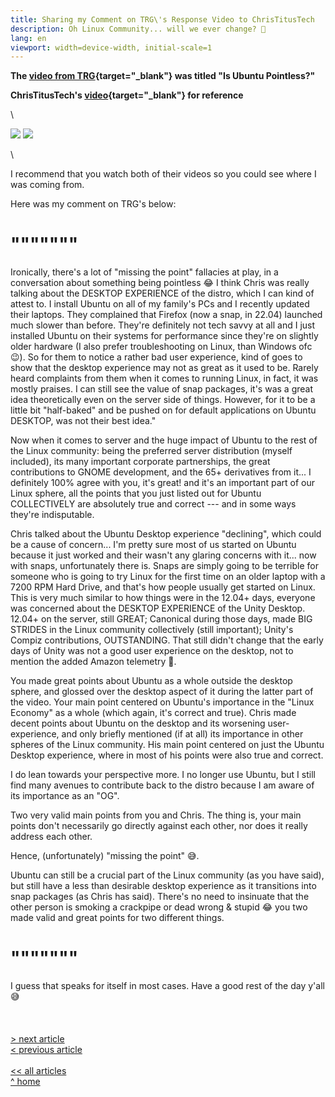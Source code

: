 ```yaml
---
title: Sharing my Comment on TRG\'s Response Video to ChrisTitusTech
description: Oh Linux Community... will we ever change? 😬
lang: en
viewport: width=device-width, initial-scale=1
---
```


<meta name="color-scheme" content="light dark">

**The [video from TRG](https://youtu.be/QQNj9j_wMss){target="_blank"} was titled \"Is Ubuntu Pointless?\"**

**ChrisTitusTech\'s [video](https://youtu.be/pMfqCzbSmQU){target="_blank"} for reference**

\

![](chris.jpeg)
![](trg.jpeg)

\

I recommend that you watch both of their videos so you could see where I
was coming from.

Here was my comment on TRG\'s below:

# \"\"\"\"\"\"\"

Ironically, there\'s a lot of \"missing the point\" fallacies at play,
in a conversation about something being pointless 😂 I think Chris was
really talking about the DESKTOP EXPERIENCE of the distro, which I can
kind of attest to. I install Ubuntu on all of my family\'s PCs and I
recently updated their laptops. They complained that Firefox (now a
snap, in 22.04) launched much slower than before. They\'re definitely
not tech savvy at all and I just installed Ubuntu on their systems for
performance since they\'re on slightly older hardware (I also prefer
troubleshooting on Linux, than Windows ofc 😉). So for them to notice a
rather bad user experience, kind of goes to show that the desktop
experience may not as great as it used to be. Rarely heard complaints
from them when it comes to running Linux, in fact, it was mostly
praises. I can still see the value of snap packages, it\'s was a great
idea theoretically even on the server side of things. However, for it to
be a little bit \"half-baked\" and be pushed on for default applications
on Ubuntu DESKTOP, was not their best idea.\"

Now when it comes to server and the huge impact of Ubuntu to the rest of
the Linux community: being the preferred server distribution (myself
included), its many important corporate partnerships, the great
contributions to GNOME development, and the 65+ derivatives from it... I
definitely 100% agree with you, it\'s great! and it\'s an important part
of our Linux sphere, all the points that you just listed out for Ubuntu
COLLECTIVELY are absolutely true and correct --- and in some ways
they\'re indisputable.

Chris talked about the Ubuntu Desktop experience \"declining\", which
could be a cause of concern... I\'m pretty sure most of us started on
Ubuntu because it just worked and their wasn\'t any glaring concerns
with it... now with snaps, unfortunately there is. Snaps are simply
going to be terrible for someone who is going to try Linux for the first
time on an older laptop with a 7200 RPM Hard Drive, and that\'s how
people usually get started on Linux. This is very much similar to how
things were in the 12.04+ days, everyone was concerned about the DESKTOP
EXPERIENCE of the Unity Desktop. 12.04+ on the server, still GREAT;
Canonical during those days, made BIG STRIDES in the Linux community
collectively (still important); Unity\'s Compiz contributions,
OUTSTANDING. That still didn\'t change that the early days of Unity was
not a good user experience on the desktop, not to mention the added
Amazon telemetry 😬.

You made great points about Ubuntu as a whole outside the desktop
sphere, and glossed over the desktop aspect of it during the latter part
of the video. Your main point centered on Ubuntu\'s importance in the
\"Linux Economy\" as a whole (which again, it\'s correct and true).
Chris made decent points about Ubuntu on the desktop and its worsening
user-experience, and only briefly mentioned (if at all) its importance
in other spheres of the Linux community. His main point centered on just
the Ubuntu Desktop experience, where in most of his points were also
true and correct.

I do lean towards your perspective more. I no longer use Ubuntu, but I
still find many avenues to contribute back to the distro because I am
aware of its importance as an \"OG\".

Two very valid main points from you and Chris. The thing is, your main
points don\'t necessarily go directly against each other, nor does it
really address each other.

Hence, (unfortunately) \"missing the point\" 😅.

Ubuntu can still be a crucial part of the Linux community (as you have
said), but still have a less than desirable desktop experience as it
transitions into snap packages (as Chris has said). There\'s no need to
insinuate that the other person is smoking a crackpipe or dead wrong &
stupid 😂 you two made valid and great points for two different things.

# \"\"\"\"\"\"\"

I guess that speaks for itself in most cases. Have a good rest of the
day y\'all 😅
\
\
\
\
[\> next article](../01062023groff-and-catv-is-now-here)\
[\< previous article](../071422mrusagen-z)
\
\
[\<\< all articles](../../articles/)\
[\^ home](../../)
